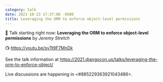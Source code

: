 ```yaml
---
category: talk
date: 2021-10-23 17:37:00 -0500
title: Leveraging the ORM to enforce object-level permissions
---
```


:tada: Talk starting right now: **Leveraging the ORM to enforce object-level permissions** by *Jeremy Stretch*

:tv: https://youtu.be/svTt9F7MnDk

See the talk information at https://2021.djangocon.us/talks/leveraging-the-orm-to-enforce-object/

Live discussions are happening in <#885229363921043486>.